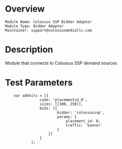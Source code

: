 # Overview

```
Module Name: Colossus SSP Bidder Adapter
Module Type: Bidder Adapter
Maintainer: support@colossusmediallc.com
```

# Description

Module that connects to Colossus SSP demand sources

# Test Parameters
```
    var adUnits = [{
                code: 'placementid_0',
                sizes: [[300, 250]],
                bids: [{
                        bidder: 'colossusssp',
                        params: {
                            placement_id: 0,
                            traffic: 'banner'
                        }
                    }]
                }
            ];
```
